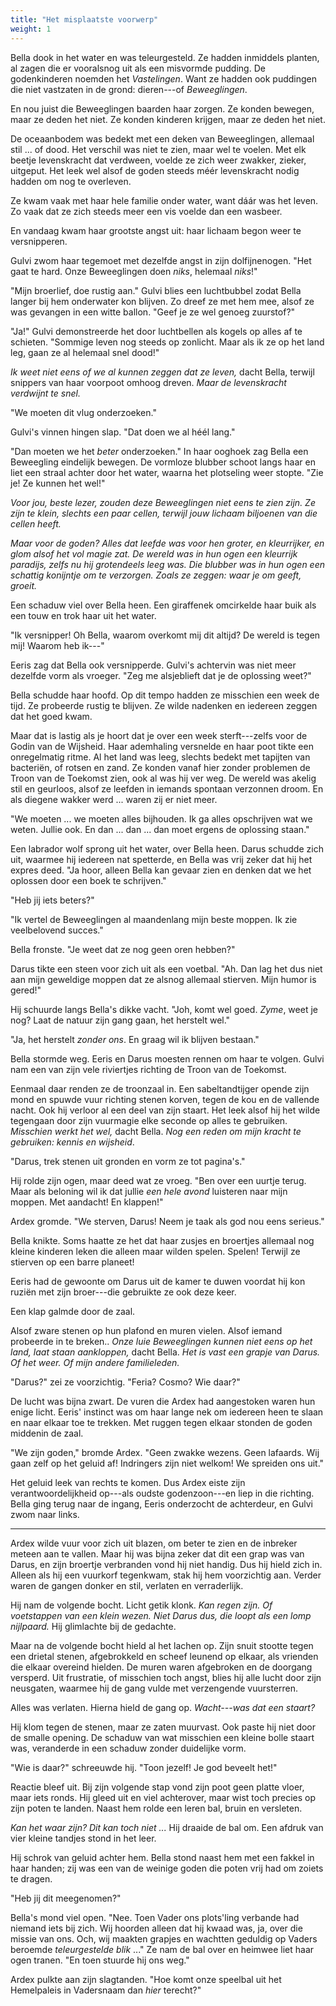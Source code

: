 ```yaml
---
title: "Het misplaatste voorwerp"
weight: 1
---
```


Bella dook in het water en was teleurgesteld. Ze hadden inmiddels planten, al zagen die er vooralsnog uit als een misvormde pudding. De godenkinderen noemden het  _Vastelingen_. Want ze hadden ook puddingen die niet vastzaten in de grond: dieren---of _Beweeglingen_.

En nou juist die Beweeglingen baarden haar zorgen. Ze konden bewegen, maar ze deden het niet. Ze konden kinderen krijgen, maar ze deden het niet.

De oceaanbodem was bedekt met een deken van Beweeglingen, allemaal stil ... of dood. Het verschil was niet te zien, maar wel te voelen. Met elk beetje levenskracht dat verdween, voelde ze zich weer zwakker, zieker, uitgeput. Het leek wel alsof de goden steeds méér levenskracht nodig hadden om nog te overleven.

Ze kwam vaak met haar hele familie onder water, want dáár was het leven. Zo vaak dat ze zich steeds meer een vis voelde dan een wasbeer.

En vandaag kwam haar grootste angst uit: haar lichaam begon weer te versnipperen.

Gulvi zwom haar tegemoet met dezelfde angst in zijn dolfijnenogen. "Het gaat te hard. Onze Beweeglingen doen _niks_, helemaal _niks_!"

"Mijn broerlief, doe rustig aan." Gulvi blies een luchtbubbel zodat Bella langer bij hem onderwater kon blijven. Zo dreef ze met hem mee, alsof ze was gevangen in een witte ballon. "Geef je ze wel genoeg zuurstof?"

"Ja!" Gulvi demonstreerde het door luchtbellen als kogels op alles af te schieten. "Sommige leven nog steeds op zonlicht. Maar als ik ze op het land leg, gaan ze al helemaal snel dood!"

_Ik weet niet eens of we al kunnen zeggen dat ze leven,_ dacht Bella, terwijl snippers van haar voorpoot omhoog dreven. _Maar de levenskracht verdwijnt te snel._

"We moeten dit vlug onderzoeken."

Gulvi's vinnen hingen slap. "Dat doen we al héél lang."

"Dan moeten we het _beter_ onderzoeken." In haar ooghoek zag Bella een Beweegling eindelijk bewegen. De vormloze blubber schoot langs haar en liet een straal achter door het water, waarna het plotseling weer stopte. "Zie je! Ze kunnen het wel!"

_Voor jou, beste lezer, zouden deze Beweeglingen niet eens te zien zijn. Ze zijn te klein, slechts een paar cellen, terwijl jouw lichaam biljoenen van die cellen heeft._

_Maar voor de goden? Alles dat leefde was voor hen groter, en kleurrijker, en glom alsof het vol magie zat. De wereld was in hun ogen een kleurrijk paradijs, zelfs nu hij grotendeels leeg was. Die blubber was in hun ogen een schattig konijntje om te verzorgen. Zoals ze zeggen: waar je om geeft, groeit._

Een schaduw viel over Bella heen. Een giraffenek omcirkelde haar buik als een touw en trok haar uit het water.

"Ik versnipper! Oh Bella, waarom overkomt mij dit altijd? De wereld is tegen mij! Waarom heb ik---" 

Eeris zag dat Bella ook versnipperde. Gulvi's achtervin was niet meer dezelfde vorm als vroeger. "Zeg me alsjeblieft dat je de oplossing weet?"

Bella schudde haar hoofd. Op dit tempo hadden ze misschien een week de tijd. Ze probeerde rustig te blijven. Ze wilde nadenken en iedereen zeggen dat het goed kwam. 

Maar dat is lastig als je hoort dat je over een week sterft---zelfs voor de Godin van de Wijsheid. Haar ademhaling versnelde en haar poot tikte een onregelmatig ritme. Al het land was leeg, slechts bedekt met tapijten van bacteriën, of rotsen en zand. Ze konden vanaf hier zonder problemen de Troon van de Toekomst zien, ook al was hij ver weg. De wereld was akelig stil en geurloos, alsof ze leefden in iemands spontaan verzonnen droom. En als diegene wakker werd ... waren zij er niet meer.

"We moeten ... we moeten alles bijhouden. Ik ga alles opschrijven wat we weten. Jullie ook. En dan ... dan ... dan moet ergens de oplossing staan."

Een labrador wolf sprong uit het water, over Bella heen. Darus schudde zich uit, waarmee hij iedereen nat spetterde, en Bella was vrij zeker dat hij het expres deed. "Ja hoor, alleen Bella kan gevaar zien en denken dat we het oplossen door een boek te schrijven."

"Heb jij iets beters?"

"Ik vertel de Beweeglingen al maandenlang mijn beste moppen. Ik zie veelbelovend succes."

Bella fronste. "Je weet dat ze nog geen oren hebben?"

Darus tikte een steen voor zich uit als een voetbal. "Ah. Dan lag het dus niet aan mijn geweldige moppen dat ze alsnog allemaal stierven. Mijn humor is gered!" 

Hij schuurde langs Bella's dikke vacht. "Joh, komt wel goed. _Zyme_, weet je nog? Laat de natuur zijn gang gaan, het herstelt wel."

"Ja, het herstelt _zonder ons_. En graag wil ik blijven bestaan." 

Bella stormde weg. Eeris en Darus moesten rennen om haar te volgen. Gulvi nam een van zijn vele riviertjes richting de Troon van de Toekomst.

Eenmaal daar renden ze de troonzaal in. Een sabeltandtijger opende zijn mond en spuwde vuur richting stenen korven, tegen de kou en de vallende nacht. Ook hij verloor al een deel van zijn staart. Het leek alsof hij het wilde tegengaan door zijn vuurmagie elke seconde op alles te gebruiken. _Misschien werkt het wel,_ dacht Bella. _Nog een reden om mijn kracht te gebruiken: kennis en wijsheid_.

"Darus, trek stenen uit gronden en vorm ze tot pagina's."

Hij rolde zijn ogen, maar deed wat ze vroeg. "Ben over een uurtje terug. Maar als beloning wil ik dat jullie _een hele avond_ luisteren naar mijn moppen. Met aandacht! En klappen!"

Ardex gromde. "We sterven, Darus! Neem je taak als god nou eens serieus." 

Bella knikte. Soms haatte ze het dat haar zusjes en broertjes allemaal nog kleine kinderen leken die alleen maar wilden spelen. Spelen! Terwijl ze stierven op een barre planeet!

Eeris had de gewoonte om Darus uit de kamer te duwen voordat hij kon ruziën met zijn broer---die gebruikte ze ook deze keer.

Een klap galmde door de zaal.

Alsof zware stenen op hun plafond en muren vielen. Alsof iemand probeerde in te breken.. _Onze luie Beweeglingen kunnen niet eens op het land, laat staan aankloppen,_ dacht Bella. _Het is vast een grapje van Darus. Of het weer. Of mijn andere familieleden._

"Darus?" zei ze voorzichtig. "Feria? Cosmo? Wie daar?"

De lucht was bijna zwart. De vuren die Ardex had aangestoken waren hun enige licht. Eeris' instinct was om haar lange nek om iedereen heen te slaan en naar elkaar toe te trekken. Met ruggen tegen elkaar stonden de goden middenin de zaal.

"We zijn goden," bromde Ardex. "Geen zwakke wezens. Geen lafaards. Wij gaan zelf op het geluid af! Indringers zijn niet welkom! We spreiden ons uit."

Het geluid leek van rechts te komen. Dus Ardex eiste zijn verantwoordelijkheid op---als oudste godenzoon---en liep in die richting. Bella ging terug naar de ingang, Eeris onderzocht de achterdeur, en Gulvi zwom naar links.

___

Ardex wilde vuur voor zich uit blazen, om beter te zien en de inbreker meteen aan te vallen. Maar hij was bijna zeker dat dit een grap was van Darus, en zijn broertje verbranden vond hij niet handig. Dus hij hield zich in. Alleen als hij een vuurkorf tegenkwam, stak hij hem voorzichtig aan. Verder waren de gangen donker en stil, verlaten en verraderlijk.

Hij nam de volgende bocht. Licht getik klonk. _Kan regen zijn. Of voetstappen van een klein wezen. Niet Darus dus, die loopt als een lomp nijlpaard._ Hij glimlachte bij de gedachte.

Maar na de volgende bocht hield al het lachen op. Zijn snuit stootte tegen een drietal stenen, afgebrokkeld en scheef leunend op elkaar, als vrienden die elkaar overeind hielden. De muren waren afgebroken en de doorgang versperd. Uit frustratie, of misschien toch angst, blies hij alle lucht door zijn neusgaten, waarmee hij de gang vulde met verzengende vuursterren.

Alles was verlaten. Hierna hield de gang op. _Wacht---was dat een staart?_

Hij klom tegen de stenen, maar ze zaten muurvast. Ook paste hij niet door de smalle opening. De schaduw van wat misschien een kleine bolle staart was, veranderde in een schaduw zonder duidelijke vorm. 

"Wie is daar?" schreeuwde hij. "Toon jezelf! Je god beveelt het!"

Reactie bleef uit. Bij zijn volgende stap vond zijn poot geen platte vloer, maar iets ronds. Hij gleed uit en viel achterover, maar wist toch precies op zijn poten te landen. Naast hem rolde een leren bal, bruin en versleten.

_Kan het waar zijn? Dit kan toch niet ..._ Hij draaide de bal om. Een afdruk van vier kleine tandjes stond in het leer.

Hij schrok van geluid achter hem. Bella stond naast hem met een fakkel in haar handen; zij was een van de weinige goden die poten vrij had om zoiets te dragen.

"Heb jij dit meegenomen?"

Bella's mond viel open. "Nee. Toen Vader ons plots'ling verbande had niemand iets bij zich. Wij hoorden alleen dat hij kwaad was, ja, over die missie van ons. Och, wij maakten grapjes en wachtten geduldig op Vaders beroemde _teleurgestelde blik_ ..." Ze nam de bal over en heimwee liet haar ogen tranen. "En toen stuurde hij ons weg."

Ardex pulkte aan zijn slagtanden. "Hoe komt onze speelbal uit het Hemelpaleis in Vadersnaam dan _hier_ terecht?"
